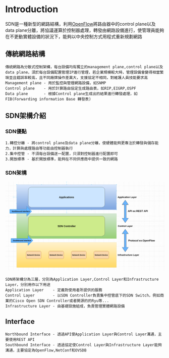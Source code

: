 # Introduction #

SDN是一種新型的網路結構，利用[OpenFlow](OpenFlow.md)將路由器中的control plane以及data plane分離，將協議運算於控制器處理，轉發由網路設備進行，使管理員能夠在不更動實體設備的狀況下，能夠以中央控制方式用程式重新規劃網路


## 傳統網路結構 ## 

    傳統網路為分散式控制架構，每台設備均有獨立的management plane,control plane以及data plane，須於每台設備配置管理IP進行管理，若企業規模較大時，管理設備會變得相當繁瑣並且錯誤率較高，且不同廠牌操作差異大，支援協定不相同，對維護人員技能要求高
    Management plane - 用於監控與管理網路設備，如SNMP
    Control plane    - 用於計算路由協定生成路由表，如RIP,EIGRP,OSPF
    Data plane       - 根據Control plane生成出的結果進行轉發處理，如FIB(Forwarding information Base 轉發表)

## SDN架構介紹 ##
    
### SDN優點 ###

    1.轉控分離 - 將control plane及data plane分離，使硬體能夠更專注於轉發與儲存能力，計算與處理路由等功能由控制器執行
    2.集中控管 - 不須每台設備逐一配置，只須對控制器進行配置即可
    3.開放標準 - 基於開放標準，能夠在不同供應商中提供一致的網路

### SDN架構 ###

![](./SDN-Architecture.png)

    SDN將架構分為三層，分別為Application Layer,Control Layer和Infrastructure Layer，分別用作以下用途
    Application Layer    - 定義對使用者所提供的服務
    Control Layer        - 以SDN Controller負責集中控管底下的SDN Switch，例如商業的Cisco Open SDN Controller或者開源的的Ryu等...
    Infrastructure Layer - 由基礎設施組成，負責管理實體網路設備

## Interface ##

    Northbound Interface - 透過API使Application Layer與Control Layer溝通，主要使用REST API
    Southbound Interface - 透過協定使Control Layer與Infrastructure Layer能夠溝通，主要協定為OpenFlow,NetConf和OVSDB